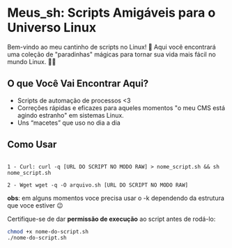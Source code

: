 # Meus_sh: Scripts Amigáveis para o Universo Linux

Bem-vindo ao meu cantinho de scripts no Linux! 👋 Aqui você encontrará uma coleção de "paradinhas" mágicas para tornar sua vida mais fácil no mundo Linux. 🎩✨

## O que Você Vai Encontrar Aqui?

- Scripts de automação de processos <3
- Correções rápidas e eficazes para aqueles momentos "o meu CMS está agindo estranho" em sistemas Linux.
- Uns “macetes” que uso no dia a dia

## Como Usar

```R: Você vai encontrar diversas formas de fazer isso, vou deixar as duas que utilizo aqui em baixo:

1 - Curl: curl -q [URL DO SCRIPT NO MODO RAW] > nome_script.sh && sh nome_script.sh 

2 - Wget wget -q -O arquivo.sh [URL DO SCRIPT NO MODO RAW]
```
**obs**: em alguns momentos voce precisa usar o -k dependendo da estrutura que voce estiver 😉

Certifique-se de dar **permissão de execução** ao script antes de rodá-lo:
```bash
chmod +x nome-do-script.sh
./nome-do-script.sh
```

